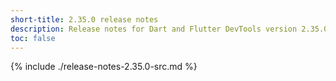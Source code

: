 ```yaml
---
short-title: 2.35.0 release notes
description: Release notes for Dart and Flutter DevTools version 2.35.0.
toc: false
---
```


{% include ./release-notes-2.35.0-src.md %}
